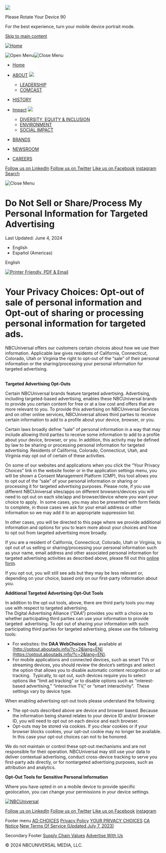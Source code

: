 ![](/img/Icon_Rotate.png)

Please Rotate Your Device 90

For the best experience, turn your mobile device portrait mode.

[Skip to main content](#main-content)

[![Home](/themes/custom/universal/nav_logo_0.png)](https://www.nbcuniversal.com/ "Home")

 ![Open Menu](/themes/custom/universal/src/img/icons/icon_menu.png)![Close Menu](/themes/custom/universal/src/img/icons/icon_close.png)

* [Home](https://www.nbcuniversal.com/)
* [ABOUT](https://www.nbcuniversal.com/about) ![](/themes/custom/universal/src/img/icons/dropdown-arrow-down.svg)
    
    * [LEADERSHIP](https://www.nbcuniversal.com/leadership)
    * [COMCAST](https://corporate.comcast.com/)
* [HISTORY](https://www.nbcuniversal.com/history)
* [Impact](https://www.nbcuniversal.com/impact) ![](/themes/custom/universal/src/img/icons/dropdown-arrow-down.svg)
    
    * [DIVERSITY, EQUITY & INCLUSION](https://www.nbcuniversal.com/diversity-equity-inclusion)
    * [ENVIRONMENT](https://www.nbcuniversal.com/environment)
    * [SOCIAL IMPACT](https://www.nbcuniversal.com/csr)
* [BRANDS](https://www.nbcuniversal.com/brands)
* [NEWSROOM](https://www.nbcuniversal.com/newsroom)
* [CAREERS](https://www.nbcunicareers.com/)

[Follow us on LinkedIn](https://www.linkedin.com/company/nbcuniversal-inc-/) [Follow us on Twitter](https://twitter.com/nbcuniversal) [Like us on Facebook](https://www.facebook.com/nbcuniversal/) [instagram](https://www.instagram.com/nbcuniversal/) [Search](https://www.nbcuniversal.com/search)

![Close Menu](/themes/custom/universal/src/img/icons/icon_close.png)

Do Not Sell or Share/Process My Personal Information for Targeted Advertising
=============================================================================

Last Updated: June 4, 2024

* English
* Español (Americas)

English

[![Printer Friendly, PDF & Email](//cdn.printfriendly.com/buttons/printfriendly-pdf-button-nobg.png)](https://www.printfriendly.com/print?url=https://www.nbcuniversal.com/taxonomy/term/95 "Printer Friendly, PDF & Email")

Your Privacy Choices: Opt-out of sale of personal information and Opt-out of sharing or processing personal information for targeted ads.
=========================================================================================================================================

NBCUniversal offers our customers certain choices about how we use their information. Applicable law gives residents of California, Connecticut, Colorado, Utah or Virginia the right to opt-out of the “sale” of their personal information or the sharing/processing your personal information for targeted advertising.  
 

**Targeted Advertising Opt-Outs**

Certain NBCUniversal brands feature targeted advertising. Advertising, including targeted-based advertising, enables these NBCUniversal brands to provide you certain content for free or at a low cost and offers that are more relevant to you. To provide this advertising on NBCUniversal Services and on other online services, NBCUniversal allows third parties to receive certain information to add to a profile about your device, browser, or you.

Certain laws broadly define “sale” of personal information in a way that may include allowing third parties to receive some information to add to a profile about your device, browser, or you. In addition, this activity may be defined by law to be sharing or processing personal information for targeted advertising. Residents of California, Colorado, Connecticut, Utah, and Virginia may opt out of certain of these activities.

On some of our websites and applications when you click the “Your Privacy Choices” link in the website footer or in the application settings menu, you will be shown a Consent Management Platform (CMP), this tool allows you to opt out of the “sale” of your personal information or sharing or processing it for targeted advertising purposes. Please note, if you use different NBCUniversal sites/apps on different browsers/devices you will need to opt out on each site/app and browser/device where you want your choice to apply.  In some cases, you may also be presented with form fields to complete, in those cases we ask for your email address or other information so we may add it to an appropriate suppression list.

In other cases, you will be directed to this page where we provide additional information and options for you to learn more about your choices and how to opt out from targeted advertising more broadly.

If you are a resident of California, Connecticut, Colorado, Utah or Virginia, to opt out of us selling or sharing/processing your personal information such as your name, email address and other associated personal information for targeted advertising activities as described above, please fill out this [online form](https://privacyportal.onetrust.com/webform/17e5cb00-ad90-47f5-a58d-77597d9d2c16/cda09e33-f935-4960-87de-afa722cef3c2).

If you opt out, you will still see ads but they may be less relevant or, depending on your choice, based only on our first-party information about you.

**Additional Targeted Advertising Opt-Out Tools**

In addition to the opt out tools, above, there are third party tools you may use with respect to targeted advertising.  
The Digital Advertising Alliance (“DAA”) provides you with a choice as to whether participating third parties can use your information to provide targeted  advertising. To opt out of sharing your information with such participating third parties for targeted advertising, please use the following tools:

* For websites: the **DAA WebChoices Tool**, available at [http://optout.aboutads.info/?c=2&lang=EN](https://optout.aboutads.info/?c=2&lang=EN).
* For mobile applications and connected devices, such as smart TVs or streaming devices, you should review the device’s settings and select the option that allows you to disable automatic content recognition or ad tracking.  Typically, to opt out, such devices require you to select options like “limit ad tracking” or to disable options such as “interest-based advertising,” “interactive TV,” or “smart interactivity”.  These settings vary by device type.

When enabling advertising opt-out tools please understand the following:

* The opt-outs described above are device and browser based. Because the information being shared relates to your device ID and/or browser ID, you will need to opt out on each device and each browser.
* Opt-outs may be stored via cookies. If you clear cookies or if your browser blocks cookies, your opt-out cookie may no longer be available. In this case your opt-out choices can not to be honored.

We do not maintain or control these opt-out mechanisms and are not responsible for their operation. NBCUniversal may still use your data to deliver contextual advertising, conduct cross-device tracking to serve you first-party ads directly, or for nontargeted advertising purposes, such as attribution and analytics.

**Opt-Out Tools for Sensitive Personal Information**

Where you have opted in on a mobile device to provide specific geolocation, you can change your permissions in your device settings.

[![NBCUniversal](/themes/custom/universal/nav_logo_0.png)](https://www.nbcuniversal.com/)

[Follow us on LinkedIn](https://www.linkedin.com/company/nbcuniversal-inc-/) [Follow us on Twitter](https://twitter.com/nbcuniversal) [Like us on Facebook](https://www.facebook.com/nbcuniversal/) [instagram](https://www.instagram.com/nbcuniversal/)

Footer menu [AD CHOICES](https://www.nbcuniversal.com/privacy/cookies#accordionheader2) [Privacy Policy](https://www.nbcuniversal.com/privacy "Privacy") [YOUR PRIVACY CHOICES](https://www.nbcuniversal.com/privacy/notrtoo) [CA Notice](https://www.nbcuniversal.com/privacy/california-consumer-privacy-act) [New Terms Of Service (Updated July 7, 2023)](https://www.nbcuniversal.com/terms "Terms Of Service")

Secondary Footer [Supply Chain Values](https://www.cmcsa.com/esg-reporting "Supply Chain Values") [Advertise With Us](https://together.nbcuni.com/advertise/?utm_source=nbcuniversal&utm_medium=referral&utm_campaign=property_ad_pages)

© 2024 NBCUNIVERSAL MEDIA, LLC.